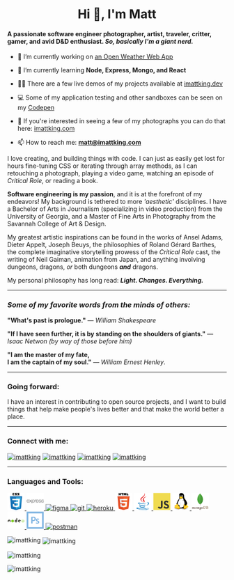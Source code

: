 <h1 align="center">Hi 👋, I'm Matt</h1>
<h4 align="left">A passionate software engineer photographer, artist, traveler, critter, gamer, and avid D&D enthusiast. <em>So, basically I'm a giant nerd.</em></h3>

- 🔭 I’m currently working on [an Open Weather Web App](https://imattking-weather-app.netlify.app/)

- 🌱 I’m currently learning **Node, Express, Mongo, and React**

- 👨‍💻 There are a few live demos of my projects available at [imattking.dev](https://imattking.dev)

- 💻 Some of my application testing and other sandboxes can be seen on my [Codepen](https://codepen.io/imattking)

- 📸 If you're interested in seeing a few of my photographs you can do that here: [imattking.com](https://imattking.com)

- 📫 How to reach me: **matt@imattking.com**


I love creating, and building things with code. I can just as easily get lost for hours fine-tuning CSS or iterating through array methods, as I can retouching a photograph, playing a video game, watching an episode of *Critical Role*, or reading a book. 

**Software engineering is my passion**, and it is at the forefront of my endeavors! My background is tethered to more *'aesthetic'* disciplines. I have a Bachelor of Arts in Journalism (specializing in video production) from the University of Georgia, and a Master of Fine Arts in Photography from the Savannah College of Art & Design.

My greatest artistic inspirations can be found in the works of Ansel Adams, Dieter Appelt, Joseph Beuys, the philosophies of Roland Gérard Barthes, the complete imaginative storytelling prowess of the *Critical Role* cast, the writing of Neil Gaiman, animation from Japan, and anything involving dungeons, dragons, *or* both dungeons ***and*** dragons.

My personal philosophy has long read: ***Light. Changes. Everything.*** 

***

### *Some of my favorite words from the minds of others:* 

**"What's past is prologue."**  — *William Shakespeare*
  

**"If I have seen further, it is by standing on the shoulders of giants."** — *Isaac Netwon (by way of those before him)*

**"I am the master of my fate, <br> I am the captain of my soul."**  — *William Ernest Henley*. 

***

### Going forward: 

I have an interest in contributing to open source projects, and I want to build things that help make people's lives better and that make the world better a place.

***

<h3 align="left">Connect with me:</h3>
<p align="left">
<a href="https://codepen.io/imattking" target="blank"><img align="center" src="https://raw.githubusercontent.com/rahuldkjain/github-profile-readme-generator/master/src/images/icons/Social/codepen.svg" alt="imattking" height="30" width="40" /></a>
<a href="https://twitter.com/imattking" target="blank"><img align="center" src="https://raw.githubusercontent.com/rahuldkjain/github-profile-readme-generator/master/src/images/icons/Social/twitter.svg" alt="imattking" height="30" width="40" /></a>
<a href="https://linkedin.com/in/imattking" target="blank"><img align="center" src="https://raw.githubusercontent.com/rahuldkjain/github-profile-readme-generator/master/src/images/icons/Social/linked-in-alt.svg" alt="imattking" height="30" width="40" /></a>
<a href="https://instagram.com/imattking" target="blank"><img align="center" src="https://raw.githubusercontent.com/rahuldkjain/github-profile-readme-generator/master/src/images/icons/Social/instagram.svg" alt="imattking" height="30" width="40" /></a>
</p>

***

<h3 align="left">Languages and Tools:</h3>
<p align="left"> <a href="https://www.w3schools.com/css/" target="_blank" rel="noreferrer"> <img src="https://raw.githubusercontent.com/devicons/devicon/master/icons/css3/css3-original-wordmark.svg" alt="css3" width="40" height="40"/> </a> <a href="https://expressjs.com" target="_blank" rel="noreferrer"> <img src="https://raw.githubusercontent.com/devicons/devicon/master/icons/express/express-original-wordmark.svg" alt="express" width="40" height="40"/> </a> <a href="https://www.figma.com/" target="_blank" rel="noreferrer"> <img src="https://www.vectorlogo.zone/logos/figma/figma-icon.svg" alt="figma" width="40" height="40"/> </a> <a href="https://git-scm.com/" target="_blank" rel="noreferrer"> <img src="https://www.vectorlogo.zone/logos/git-scm/git-scm-icon.svg" alt="git" width="40" height="40"/> </a> <a href="https://heroku.com" target="_blank" rel="noreferrer"> <img src="https://www.vectorlogo.zone/logos/heroku/heroku-icon.svg" alt="heroku" width="40" height="40"/> </a> <a href="https://www.w3.org/html/" target="_blank" rel="noreferrer"> <img src="https://raw.githubusercontent.com/devicons/devicon/master/icons/html5/html5-original-wordmark.svg" alt="html5" width="40" height="40"/> </a> <a href="https://www.java.com" target="_blank" rel="noreferrer"> <img src="https://raw.githubusercontent.com/devicons/devicon/master/icons/java/java-original.svg" alt="java" width="40" height="40"/> </a> <a href="https://developer.mozilla.org/en-US/docs/Web/JavaScript" target="_blank" rel="noreferrer"> <img src="https://raw.githubusercontent.com/devicons/devicon/master/icons/javascript/javascript-original.svg" alt="javascript" width="40" height="40"/> </a> <a href="https://www.linux.org/" target="_blank" rel="noreferrer"> <img src="https://raw.githubusercontent.com/devicons/devicon/master/icons/linux/linux-original.svg" alt="linux" width="40" height="40"/> </a> <a href="https://www.mongodb.com/" target="_blank" rel="noreferrer"> <img src="https://raw.githubusercontent.com/devicons/devicon/master/icons/mongodb/mongodb-original-wordmark.svg" alt="mongodb" width="40" height="40"/> </a> <a href="https://nodejs.org" target="_blank" rel="noreferrer"> <img src="https://raw.githubusercontent.com/devicons/devicon/master/icons/nodejs/nodejs-original-wordmark.svg" alt="nodejs" width="40" height="40"/> </a> <a href="https://www.photoshop.com/en" target="_blank" rel="noreferrer"> <img src="https://raw.githubusercontent.com/devicons/devicon/master/icons/photoshop/photoshop-line.svg" alt="photoshop" width="40" height="40"/> </a> <a href="https://postman.com" target="_blank" rel="noreferrer"> <img src="https://www.vectorlogo.zone/logos/getpostman/getpostman-icon.svg" alt="postman" width="40" height="40"/> </a></p>

<p><img align="left" src="https://github-readme-stats.vercel.app/api/top-langs?username=imattking&show_icons=true&locale=en&layout=compact" alt="imattking" /></p>

<p>&nbsp;<img align="center" src="https://github-readme-stats.vercel.app/api?username=imattking&show_icons=true&locale=en" alt="imattking" /></p>

<p><img align="center" src="https://github-readme-streak-stats.herokuapp.com/?user=imattking&" alt="imattking" /></p>

<p align="left"> <img src="https://komarev.com/ghpvc/?username=imattking&label=Profile%20views&color=0e75b6&style=flat" alt="imattking" /> </p>
